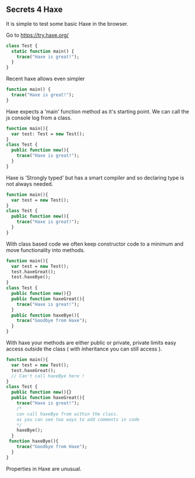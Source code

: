 ## Secrets 4 Haxe

It is simple to test some basic Haxe in the browser.

Go to https://try.haxe.org/

```Haxe
class Test {
  static function main() {
    trace("Haxe is great!");
  }
}
```

Recent haxe allows even simpler

```Haxe
function main() {
  trace("Haxe is great!");
}
```

Haxe expects a 'main' function method as it's starting point.  We can call the js console log from a class.

```Haxe
function main(){
  var test: Test = new Test();
}
class Test {
  public function new(){
    trace("Haxe is great!"); 
  }
}
```
Haxe is 'Strongly typed' but has a smart compiler and so declaring type is not always needed.
```Haxe
function main(){
  var test = new Test();
}
class Test {
  public function new(){
    trace("Haxe is great!"); 
  }
}
```
With class based code we often keep constructor code to a minimum and move functionality into methods.  
```Haxe
function main(){
  var test = new Test();
  test.haxeGreat();
  test.haxeBye();
}
class Test {
  public function new(){}
  public function haxeGreat(){
    trace("Haxe is great!"); 
  }
  public function haxeBye(){
    trace("Goodbye from Haxe");  
  }
}
```
With haxe your methods are either public or private, private limits easy access outside the class ( with inheritance you can still access ).
```Haxe
function main(){
  var test = new Test();
  test.haxeGreat();
  // Can't call haxeBye here !
}
class Test {
  public function new(){}
  public function haxeGreat(){
    trace("Haxe is great!");
    /*
    can call haxeBye from within the class.
    as you can see two ways to add comments in code
    */
    haxeBye();
  }
 function haxeBye(){
    trace("Goodbye from Haxe");  
  }
}
```
Properties in Haxe are unusual.

